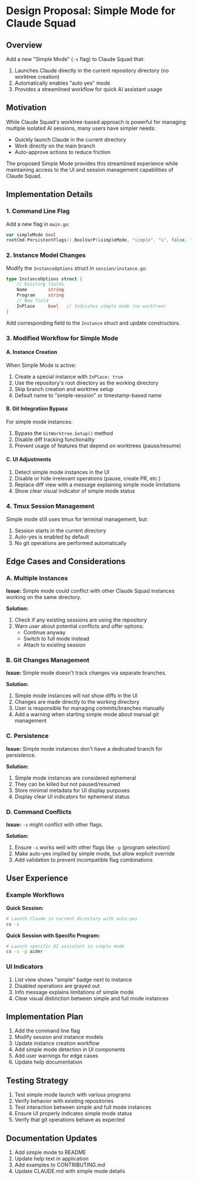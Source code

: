 # Design Proposal: Simple Mode for Claude Squad

## Overview

Add a new "Simple Mode" (`-s` flag) to Claude Squad that:
1. Launches Claude directly in the current repository directory (no worktree creation)
2. Automatically enables "auto yes" mode
3. Provides a streamlined workflow for quick AI assistant usage

## Motivation

While Claude Squad's worktree-based approach is powerful for managing multiple isolated AI sessions, many users have simpler needs:
- Quickly launch Claude in the current directory
- Work directly on the main branch
- Auto-approve actions to reduce friction

The proposed Simple Mode provides this streamlined experience while maintaining access to the UI and session management capabilities of Claude Squad.

## Implementation Details

### 1. Command Line Flag

Add a new flag in `main.go`:

```go
var simpleMode bool
rootCmd.PersistentFlags().BoolVarP(&simpleMode, "simple", "s", false, "Simple mode: run in current directory with auto-yes")
```

### 2. Instance Model Changes

Modify the `InstanceOptions` struct in `session/instance.go`:

```go
type InstanceOptions struct {
    // Existing fields
    Name        string
    Program     string
    // New field
    InPlace     bool   // Indicates simple mode (no worktree)
}
```

Add corresponding field to the `Instance` struct and update constructors.

### 3. Modified Workflow for Simple Mode

#### A. Instance Creation

When Simple Mode is active:
1. Create a special instance with `InPlace: true`
2. Use the repository's root directory as the working directory
3. Skip branch creation and worktree setup
4. Default name to "simple-session" or timestamp-based name

#### B. Git Integration Bypass

For simple mode instances:
1. Bypass the `GitWorktree.Setup()` method
2. Disable diff tracking functionality
3. Prevent usage of features that depend on worktrees (pause/resume)

#### C. UI Adjustments

1. Detect simple mode instances in the UI
2. Disable or hide irrelevant operations (pause, create PR, etc.)
3. Replace diff view with a message explaining simple mode limitations
4. Show clear visual indicator of simple mode status

### 4. Tmux Session Management

Simple mode still uses tmux for terminal management, but:
1. Session starts in the current directory
2. Auto-yes is enabled by default
3. No git operations are performed automatically

## Edge Cases and Considerations

### A. Multiple Instances

**Issue:** Simple mode could conflict with other Claude Squad instances working on the same directory.

**Solution:**
1. Check if any existing sessions are using the repository
2. Warn user about potential conflicts and offer options:
   - Continue anyway
   - Switch to full mode instead
   - Attach to existing session

### B. Git Changes Management

**Issue:** Simple mode doesn't track changes via separate branches.

**Solution:**
1. Simple mode instances will not show diffs in the UI
2. Changes are made directly to the working directory
3. User is responsible for managing commits/branches manually
4. Add a warning when starting simple mode about manual git management

### C. Persistence

**Issue:** Simple mode instances don't have a dedicated branch for persistence.

**Solution:**
1. Simple mode instances are considered ephemeral
2. They can be killed but not paused/resumed
3. Store minimal metadata for UI display purposes
4. Display clear UI indicators for ephemeral status

### D. Command Conflicts

**Issue:** `-s` might conflict with other flags.

**Solution:**
1. Ensure `-s` works well with other flags like `-p` (program selection)
2. Make auto-yes implied by simple mode, but allow explicit override
3. Add validation to prevent incompatible flag combinations

## User Experience

### Example Workflows

**Quick Session:**
```bash
# Launch Claude in current directory with auto-yes
cs -s
```

**Quick Session with Specific Program:**
```bash
# Launch specific AI assistant in simple mode
cs -s -p aider
```

### UI Indicators

1. List view shows "simple" badge next to instance
2. Disabled operations are grayed out
3. Info message explains limitations of simple mode
4. Clear visual distinction between simple and full mode instances

## Implementation Plan

1. Add the command line flag
2. Modify session and instance models
3. Update instance creation workflow
4. Add simple mode detection in UI components
5. Add user warnings for edge cases
6. Update help documentation

## Testing Strategy

1. Test simple mode launch with various programs
2. Verify behavior with existing repositories
3. Test interaction between simple and full mode instances
4. Ensure UI properly indicates simple mode status
5. Verify that git operations behave as expected

## Documentation Updates

1. Add simple mode to README
2. Update help text in application
3. Add examples to CONTRIBUTING.md
4. Update CLAUDE.md with simple mode details